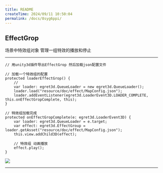 ```yaml
---
title: README
createTime: 2024/09/11 10:50:04
permalink: /docs/8syg6ppi/
---
```

EffectGrop 
----------
场景中特效组对象 管理一组特效的播放和停止

----------

	// 用unity3d插件导出EffectGrop 然后加载json配置文件
	
    // 加载一个特效组的配置
    protected loaderEffectGrop() {
        // 
        var loader: egret3d.QueueLoader = new egret3d.QueueLoader();
        loader.load("resource/doc/effect/MapConfig.json");
        loader.addEventListener(egret3d.LoaderEvent3D.LOADER_COMPLETE, this.onEffectGropComplete, this);
    }

    // 特效组加载完成
    protected onEffectGropComplete(e: egret3d.LoaderEvent3D) {
        var loader: egret3d.QueueLoader = e.target;
        var effect: egret3d.EffectGroup = loader.getAsset("resource/doc/effect/MapConfig.json");
        this.view.addChild3D(effect);

        // 特效组 动画播放
        effect.play();
    }

![](Img_3.gif)

---------- 